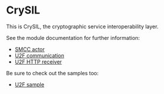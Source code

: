 # CrySIL

This is CrySIL, the cryptographic service interoperability layer.

See the module documentation for further information:
* [SMCC actor](./modules/actors/java/smcc/)
* [U2F communication](./modules/communications/java/u2f-commons/)
* [U2F HTTP receiver](./modules/communications/java/u2f-http-json-receiver/)

Be sure to check out the samples too:
* [U2F sample](./samples/u2f/)
